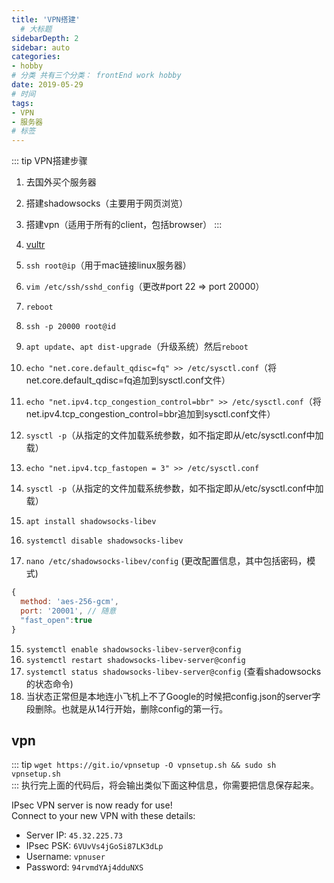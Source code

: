```yaml
---
title: 'VPN搭建'
  # 大标题
sidebarDepth: 2
sidebar: auto
categories: 
- hobby
# 分类 共有三个分类： frontEnd work hobby
date: 2019-05-29
# 时间
tags:
- VPN
- 服务器
# 标签
---
```


::: tip VPN搭建步骤
1. 去国外买个服务器
2. 搭建shadowsocks（主要用于网页浏览）
3. 搭建vpn（适用于所有的client，包括browser）
:::

1. [vultr](https://my.vultr.com/) 
2. `ssh root@ip`（用于mac链接linux服务器）
3. `vim /etc/ssh/sshd_config`（更改#port 22 => port 20000）
4. `reboot`
5. `ssh -p 20000 root@id`
6. `apt update`、`apt dist-upgrade`（升级系统）然后`reboot`
7. `echo "net.core.default_qdisc=fq" >> /etc/sysctl.conf`（将net.core.default_qdisc=fq追加到sysctl.conf文件）
8. `echo "net.ipv4.tcp_congestion_control=bbr" >> /etc/sysctl.conf`（将net.ipv4.tcp_congestion_control=bbr追加到sysctl.conf文件）
9. `sysctl -p`（从指定的文件加载系统参数，如不指定即从/etc/sysctl.conf中加载）
10. `echo "net.ipv4.tcp_fastopen = 3" >> /etc/sysctl.conf`
11. `sysctl -p`（从指定的文件加载系统参数，如不指定即从/etc/sysctl.conf中加载）
12. `apt install shadowsocks-libev`
13. `systemctl disable shadowsocks-libev`
14. `nano /etc/shadowsocks-libev/config` (更改配置信息，其中包括密码，模式)
```js
{
  method: 'aes-256-gcm',
  port: '20001', // 随意
  "fast_open":true
}
```
15. `systemctl enable shadowsocks-libev-server@config` 
16. `systemctl restart shadowsocks-libev-server@config`
17. `systemctl status shadowsocks-libev-server@config` (查看shadowsocks的状态命令)
18. 当状态正常但是本地连小飞机上不了Google的时候把config.json的server字段删除。也就是从14行开始，删除config的第一行。
## vpn
::: tip
`wget https://git.io/vpnsetup -O vpnsetup.sh && sudo sh vpnsetup.sh`<br>
:::
执行完上面的代码后，将会输出类似下面这种信息，你需要把信息保存起来。<br>
<!-- Server IP: 45.32.225.73
IPsec PSK: 6VUvVs4jGoSi87LK3dLp
Username: vpnuser
Password: 94rvmdYAj4dduNXS -->
IPsec VPN server is now ready for use!<br>
Connect to your new VPN with these details:<br>
* Server IP: `45.32.225.73`
* IPsec PSK: `6VUvVs4jGoSi87LK3dLp`
* Username: `vpnuser`
* Password: `94rvmdYAj4dduNXS`




